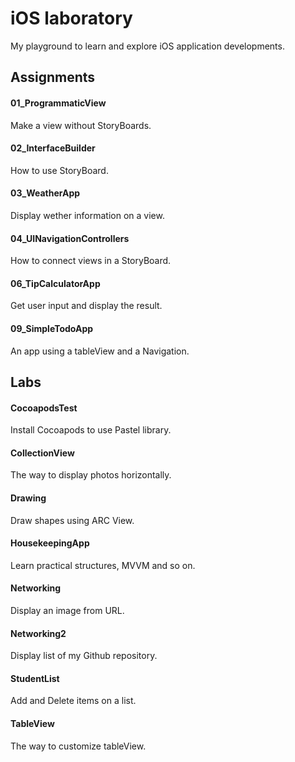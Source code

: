# iOS laboratory
My playground to learn and explore iOS application developments.


## Assignments
#### 01_ProgrammaticView
Make a view without StoryBoards.


#### 02_InterfaceBuilder
How to use StoryBoard.


#### 03_WeatherApp
Display wether information on a view.


#### 04_UINavigationControllers
How to connect views in a StoryBoard.


#### 06_TipCalculatorApp
Get user input and display the result.


#### 09_SimpleTodoApp
An app using a tableView and a Navigation.


## Labs
#### CocoapodsTest
Install Cocoapods to use Pastel library.


#### CollectionView
The way to display photos horizontally.


#### Drawing
Draw shapes using ARC View.


#### HousekeepingApp
Learn practical structures, MVVM and so on.


#### Networking
Display an image from URL.


#### Networking2
Display list of my Github repository.


#### StudentList
Add and Delete items on a list.


#### TableView
The way to customize tableView.

